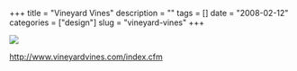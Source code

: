 +++
title = "Vineyard Vines"
description = ""
tags = []
date = "2008-02-12"
categories = ["design"]
slug = "vineyard-vines"
+++


 

  <div id="screens-thumbs" class="clearfix">
    <div class="txt-center" id="design-submission"><a href="http://www.vineyardvines.com/index.cfm"><img id='bluga-thumbnail-959' class='bluga-thumbnail large' src='/media/bluga/
wt47f27ef08b5f6_0.jpg'/></a></div>  
  </div>   
<p><a href="http://www.vineyardvines.com/index.cfm">http://www.vineyardvines.com/index.cfm</a></p>




